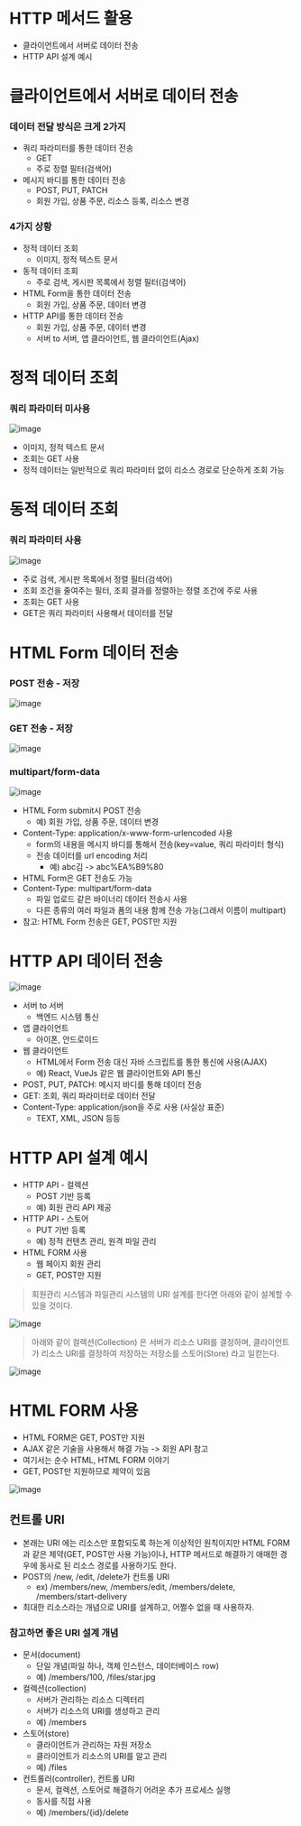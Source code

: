 # HTTP 메서드 활용
* 클라이언트에서 서버로 데이터 전송
* HTTP API 설계 예시

# 클라이언트에서 서버로 데이터 전송
### 데이터 전달 방식은 크게 2가지
* 쿼리 파라미터를 통한 데이터 전송
  * GET
  * 주로 정렬 필터(검색어)
* 메시지 바디를 통한 데이터 전송
  * POST, PUT, PATCH
  * 회원 가입, 상품 주문, 리소스 등록, 리소스 변경

### 4가지 상황
* 정적 데이터 조회
  * 이미지, 정적 텍스트 문서
* 동적 데이터 조회
  * 주로 검색, 게시판 목록에서 정렬 필터(검색어)
* HTML Form을 통한 데이터 전송
  * 회원 가입, 상품 주문, 데이터 변경
* HTTP API를 통한 데이터 전송
  * 회원 가입, 상품 주문, 데이터 변경
  * 서버 to 서버, 앱 클라이언트, 웹 클라이언트(Ajax)

# 정적 데이터 조회
### 쿼리 파라미터 미사용
![image](https://user-images.githubusercontent.com/39439576/221584945-a3cf82e5-8f34-4173-8d41-de4d75fd4023.png)
* 이미지, 정적 텍스트 문서
* 조회는 GET 사용
* 정적 데이터는 일반적으로 쿼리 파라미터 없이 리소스 경로로 단순하게 조회 가능

# 동적 데이터 조회
### 쿼리 파라미터 사용
![image](https://user-images.githubusercontent.com/39439576/221585122-48210de2-7f55-462b-9849-fbd69eee05b2.png)
* 주로 검색, 게시판 목록에서 정렬 필터(검색어)
* 조회 조건을 줄여주는 필터, 조회 결과를 정렬하는 정렬 조건에 주로 사용
* 조회는 GET 사용
* GET은 쿼리 파라미터 사용해서 데이터를 전달

# HTML Form 데이터 전송
### POST 전송 - 저장
![image](https://user-images.githubusercontent.com/39439576/221585369-ef566a27-2ecb-4a2e-9e33-3ea92cff36f8.png)

### GET 전송 - 저장
![image](https://user-images.githubusercontent.com/39439576/221585519-e8fda20a-e988-475c-ad6b-2bac19898dd5.png)

### multipart/form-data
![image](https://user-images.githubusercontent.com/39439576/221585719-f41f94d5-7db7-4124-ac0f-4cb8568a00c8.png)

* HTML Form submit시 POST 전송
  * 예) 회원 가입, 상품 주문, 데이터 변경
* Content-Type: application/x-www-form-urlencoded 사용
  * form의 내용을 메시지 바디를 통해서 전송(key=value, 쿼리 파라미터 형식)
  * 전송 데이터를 url encoding 처리
    * 예) abc김 -> abc%EA%B9%80
* HTML Form은 GET 전송도 가능
* Content-Type: multipart/form-data
  * 파일 업로드 같은 바이너리 데이터 전송시 사용
  * 다른 종류의 여러 파일과 폼의 내용 함께 전송 가능(그래서 이름이 multipart)
* 참고: HTML Form 전송은 GET, POST만 지원

# HTTP API 데이터 전송
![image](https://user-images.githubusercontent.com/39439576/221586361-85d16e6e-6801-4d47-89f4-3be88d413464.png)
* 서버 to 서버
  * 백엔드 시스템 통신
* 앱 클라이언트
  * 아이폰, 안드로이드
* 웹 클라이언트
  * HTML에서 Form 전송 대신 자바 스크립트를 통한 통신에 사용(AJAX)
  * 예) React, VueJs 같은 웹 클라이언트와 API 통신
* POST, PUT, PATCH: 메시지 바디를 통해 데이터 전송
* GET: 조회, 쿼리 파라미터로 데이터 전달
* Content-Type: application/json을 주로 사용 (사실상 표준)
  * TEXT, XML, JSON 등등

# HTTP API 설계 예시
* HTTP API - 컬렉션
  * POST 기반 등록
  * 예) 회원 관리 API 제공
* HTTP API - 스토어
  * PUT 기반 등록
  * 예) 정적 컨텐츠 관리, 원격 파일 관리
* HTML FORM 사용
  * 웹 페이지 회원 관리
  * GET, POST만 지원

> 회원관리 시스템과 파일관리 시스템의 URI 설계를 한다면 아래와 같이 설계할 수 있을 것이다.

![image](https://user-images.githubusercontent.com/39439576/221588010-db39d84c-8133-411c-8694-eeca3124e87f.png)

> 아래와 같이 컬렉션(Collection) 은 서버가 리소스 URI를 결정하며, 클라이언트가 리소스 URI를 결정하여 저장하는 저장소를 스토어(Store) 라고 일컫는다.

![image](https://user-images.githubusercontent.com/39439576/221588189-d7bf061a-98d5-48fc-8fc5-d1f85a9dfb9c.png)

# HTML FORM 사용
* HTML FORM은 GET, POST만 지원
* AJAX 같은 기술을 사용해서 해결 가능 -> 회원 API 참고
* 여기서는 순수 HTML, HTML FORM 이야기
* GET, POST만 지원하므로 제약이 있음

![image](https://user-images.githubusercontent.com/39439576/221590371-7d99eed6-1d73-4d11-bd21-a7129b384454.png)


## 컨트롤 URI
* 본래는 URI 에는 리소스만 포함되도록 하는게 이상적인 원칙이지만 HTML FORM과 같은 제약(GET, POST만 사용 가능)이나, HTTP 메서드로 해결하기 애매한 경우에 동사로 된 리소스 경로를 사용하기도 한다.
* POST의 /new, /edit, /delete가 컨트롤 URI
  * ex) /members/new, /members/edit, /members/delete, /members/start-delivery
* 최대한 리소스라는 개념으로 URI를 설계하고, 어쩔수 없을 때 사용하자.

### 참고하면 좋은 URI 설계 개념
* 문서(document)
  * 단일 개념(파일 하나, 객체 인스턴스, 데이터베이스 row)
  * 예) /members/100, /files/star.jpg
* 컬렉션(collection)
  * 서버가 관리하는 리소스 디렉터리
  * 서버가 리소스의 URI를 생성하고 관리
  * 예) /members
* 스토어(store)
  * 클라이언트가 관리하는 자원 저장소
  * 클라이언트가 리소스의 URI를 알고 관리
  * 예) /files
* 컨트롤러(controller), 컨트롤 URI
  * 문서, 컬렉션, 스토어로 해결하기 어려운 추가 프로세스 실행
  * 동사를 직접 사용
  * 예) /members/{id}/delete
